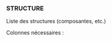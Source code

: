 ### STRUCTURE

Liste des structures (composantes, etc.)

Colonnes nécessaires :

<!-- STRUCTURE DEB -->

<!-- STRUCTURE FIN -->